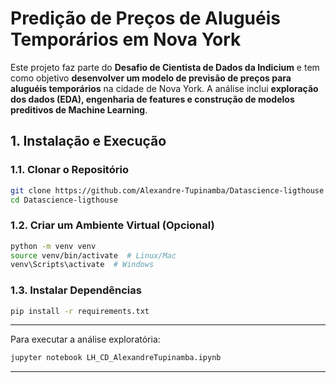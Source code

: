 # Predição de Preços de Aluguéis Temporários em Nova York

Este projeto faz parte do **Desafio de Cientista de Dados da Indicium** e tem como objetivo **desenvolver um modelo de previsão de preços para aluguéis temporários** na cidade de Nova York. A análise inclui **exploração dos dados (EDA), engenharia de features e construção de modelos preditivos de Machine Learning**.

## 1. Instalação e Execução

### 1.1. Clonar o Repositório
```bash
git clone https://github.com/Alexandre-Tupinamba/Datascience-ligthouse
cd Datascience-ligthouse
```

### 1.2. Criar um Ambiente Virtual (Opcional)
```bash
python -m venv venv
source venv/bin/activate  # Linux/Mac
venv\Scripts\activate  # Windows
```

### 1.3. Instalar Dependências
```bash
pip install -r requirements.txt
```

---
Para executar a análise exploratória:
```bash
jupyter notebook LH_CD_AlexandreTupinamba.ipynb
```

---
